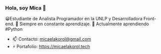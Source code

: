 ### Hola, soy Mica  👋

😀Estudiante de Analista Programador en la UNLP y Desarrolladora Front-end. 
💛 Siempre en constante aprendizaje.
📔 Actualmente aprendiendo #Python

- 📫 Contacto: micaelakorol@gmail.com
- ⚡ Portafolio: https://micaelakorol.tech

